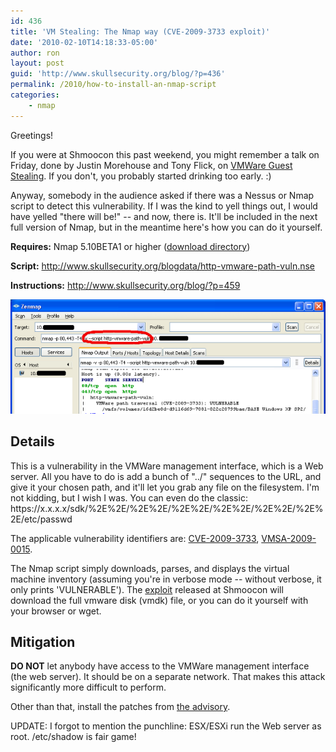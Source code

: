 ```yaml
---
id: 436
title: 'VM Stealing: The Nmap way (CVE-2009-3733 exploit)'
date: '2010-02-10T14:18:33-05:00'
author: ron
layout: post
guid: 'http://www.skullsecurity.org/blog/?p=436'
permalink: /2010/how-to-install-an-nmap-script
categories:
    - nmap
---
```


Greetings! 

If you were at Shmoocon this past weekend, you might remember a talk on Friday, done by Justin Morehouse and Tony Flick, on <a href='http://fyrmassociates.com/tools/gueststealer-v1.pl'>VMWare Guest Stealing</a>. If you don't, you probably started drinking too early. :)
<!--more-->
Anyway, somebody in the audience asked if there was a Nessus or Nmap script to detect this vulnerability. If I was the kind to yell things out, I would have yelled "there will be!" -- and now, there is. It'll be included in the next full version of Nmap, but in the meantime here's how you can do it yourself. 

<strong>Requires:</strong> Nmap 5.10BETA1 or higher (<a href='http://nmap.org/dist/?C=M&O=D'>download directory</a>)

<strong>Script:</strong> <a href='http://www.skullsecurity.org/blogdata/http-vmware-path-vuln.nse'>http://www.skullsecurity.org/blogdata/http-vmware-path-vuln.nse</a>

<strong>Instructions:</strong> <a href='http://www.skullsecurity.org/blog/?p=459'>http://www.skullsecurity.org/blog/?p=459</a>

<img src='/blogdata/installing-scripts-3.png'>

<h2>Details</h2>
This is a vulnerability in the VMWare management interface, which is a Web server. All you have to do is add a bunch of "../" sequences to the URL, and give it your chosen path, and it'll let you grab any file on the filesystem. I'm not kidding, but I wish I was. You can even do the classic: https://x.x.x.x/sdk/%2E%2E/%2E%2E/%2E%2E/%2E%2E/%2E%2E/%2E%2E/etc/passwd

The applicable vulnerability identifiers are: <a href='http://cve.mitre.org/cgi-bin/cvename.cgi?name=CVE-2009-3733'>CVE-2009-3733</a>, <a href='http://www.vmware.com/security/advisories/VMSA-2009-0015.html'>VMSA-2009-0015</a>. 

The Nmap script simply downloads, parses, and displays the virtual machine inventory (assuming you're in verbose mode -- without verbose, it only prints 'VULNERABLE'). The <a href='http://fyrmassociates.com/tools/gueststealer-v1.pl'>exploit</a> released at Shmoocon will download the full vmware disk (vmdk) file, or you can do it yourself with your browser or wget. 

<h2>Mitigation</h2>
<strong>DO NOT</strong> let anybody have access to the VMWare management interface (the web server). It should be on a separate network. That makes this attack significantly more difficult to perform. 

Other than that, install the patches from <a href='http://www.vmware.com/security/advisories/VMSA-2009-0015.html'>the advisory</a>. 

UPDATE: I forgot to mention the punchline: ESX/ESXi run the Web server as root. /etc/shadow is fair game! 
